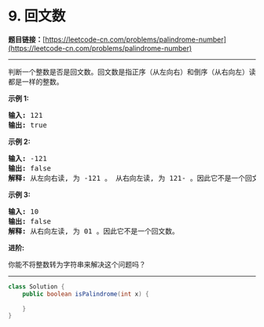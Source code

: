 # 9. 回文数

**题目链接：**[https://leetcode-cn.com/problems/palindrome-number](https://leetcode-cn.com/problems/palindrome-number)

---

<div class="content__1Y2H">
 <div class="notranslate">
  <p>判断一个整数是否是回文数。回文数是指正序（从左向右）和倒序（从右向左）读都是一样的整数。</p> 
  <p><strong>示例 1:</strong></p> 
  <pre class="language-text"><strong>输入:</strong> 121
<strong>输出:</strong> true
</pre> 
  <p><strong>示例&nbsp;2:</strong></p> 
  <pre class="language-text"><strong>输入:</strong> -121
<strong>输出:</strong> false
<strong>解释:</strong> 从左向右读, 为 -121 。 从右向左读, 为 121- 。因此它不是一个回文数。
</pre> 
  <p><strong>示例 3:</strong></p> 
  <pre class="language-text"><strong>输入:</strong> 10
<strong>输出:</strong> false
<strong>解释:</strong> 从右向左读, 为 01 。因此它不是一个回文数。
</pre> 
  <p><strong>进阶:</strong></p> 
  <p>你能不将整数转为字符串来解决这个问题吗？</p> 
 </div>
</div>

---

```java
class Solution {
    public boolean isPalindrome(int x) {
        
    }
}
```